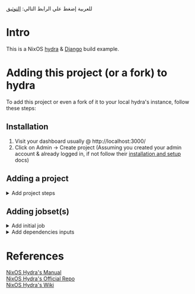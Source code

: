 للعربية إضغط علي الرابط التالي: [التوثيق](docs/ar/)

# Intro

This is a NixOS [hydra](https://nixos.wiki/wiki/Hydra) & [Django](https://www.djangoproject.com/) build example.

# Adding this project (or a fork) to hydra

To add this project or even a fork of it to your local hydra's instance, follow these steps:

## Installation

1. Visit your dashboard usually @ http://localhost:3000/
2. Click on Admin -> Create project (Assuming you created your admin account & already logged in, if not follow their [installation and setup](https://github.com/NixOS/hydra?tab=readme-ov-file#installation-and-setup) docs)

## Adding a project

<details>
<summary>Add project steps</summary>
   
1. Identifier: Nix-Django (or anything you'd like but it has to be unique among your other projects)
2. Display name: Nix-Django
3. Desciption: 	A Django hydra example.
4. Homepage (This one could be docs page or project's github url): https://github.com/Al-Ghoul/Nix-Django
5. Create project (ignore everything else, declative spec/input are meant to provide all the info in a JSON format, declaratively (I'll refer to that later))

</details>

## Adding jobset(s)

<details>
<summary>Add initial job</summary>

1. After creating your project, go to hydra's index page, you'll find your project listed there click on the identifier.
2. Click on actions -> Create jobset.
3. Identifier: Nix-Django-Build (Keeping State: Enabled, Visible: Ticked).
4. Type: Legacy (I'll provide a flake example later).
5. Description: Nix-Hello's build jobset.
6. Nix expression: release.nix **in** siteSrc.
7. Check interval: 60 (seconds).
8. Scheduling shares: 1.

</details>

<details>
<summary>Add dependencies inputs</summary>
Skip everything and scroll down to inputs section:

1. Click on Add a new input:

-   Input name: siteSrc (This input's name gets passed to [release.nix](https://github.com/Al-Ghoul/Nix-Django/blob/main/release.nix#L2))
-   Type: Git checkout
-   Value: "https://github.com/Al-Ghoul/Nix-Django main" (with no quotes) <br>
    or provide your projects url, wondering why the extra 'main'?, well by default hydra tries to fetch from master branch, so you can override it like that

2. Add a second input(You'll need another input for nixpkgs):

-   Input name: nixpkgs
-   Type: Git checkout
-   Value: "https://github.com/nixos/nixpkgs nixos-23.11" (with no quotes) <br>
    again 'nixos-23.11' overrides or 'specifies' the branch

</details>

# References

[NixOS Hydra's Manual](https://hydra.nixos.org/build/196107287/download/1/hydra/introduction.html) <br>
[NixOS Hydra's Official Repo](https://github.com/NixOS/hydra) <br>
[NixOS Hydra's Wiki](https://nixos.wiki/wiki/Hydra)
